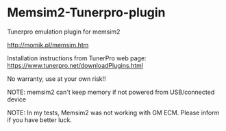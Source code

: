 # Memsim2-Tunerpro-plugin
Tunerpro emulation plugin for memsim2

http://momik.pl/memsim.htm

Installation instructions from TunerPro web page:
https://www.tunerpro.net/downloadPlugins.html

No warranty, use at your own risk!!

NOTE: memsim2 can't keep memory if not powered from USB/connected device

NOTE: In my tests, Memsim2 was not working with GM ECM. Please inform if you have better luck.
